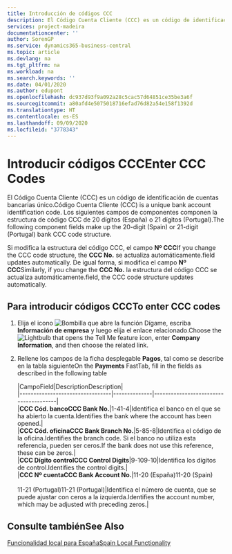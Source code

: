 ```yaml
---
title: Introducción de códigos CCC
description: El Código Cuenta Cliente (CCC) es un código de identificación de cuentas bancarias único. Los siguientes campos de componentes componen la estructura de código CCC de 20 dígitos (España) o 21 dígitos (Portugal).
services: project-madeira
documentationcenter: ''
author: SorenGP
ms.service: dynamics365-business-central
ms.topic: article
ms.devlang: na
ms.tgt_pltfrm: na
ms.workload: na
ms.search.keywords: ''
ms.date: 04/01/2020
ms.author: edupont
ms.openlocfilehash: dc937d93f9a092a28c5cac57d64851ce35be3a6f
ms.sourcegitcommit: a80afd4e5075018716efad76d82a54e158f1392d
ms.translationtype: HT
ms.contentlocale: es-ES
ms.lasthandoff: 09/09/2020
ms.locfileid: "3778343"
---
```

# <a name="enter-ccc-codes"></a><span data-ttu-id="6a764-104">Introducir códigos CCC</span><span class="sxs-lookup"><span data-stu-id="6a764-104">Enter CCC Codes</span></span>
<span data-ttu-id="6a764-105">El Código Cuenta Cliente (CCC) es un código de identificación de cuentas bancarias único.</span><span class="sxs-lookup"><span data-stu-id="6a764-105">Código Cuenta Cliente (CCC) is a unique bank account identification code.</span></span> <span data-ttu-id="6a764-106">Los siguientes campos de componentes componen la estructura de código CCC de 20 dígitos (España) o 21 dígitos (Portugal).</span><span class="sxs-lookup"><span data-stu-id="6a764-106">The following component fields make up the 20-digit (Spain) or 21-digit (Portugal) bank CCC code structure.</span></span>  

<span data-ttu-id="6a764-107">Si modifica la estructura del código CCC, el campo **Nº CCC**</span><span class="sxs-lookup"><span data-stu-id="6a764-107">If you change the CCC code structure, the **CCC No.**</span></span> <span data-ttu-id="6a764-108">se actualiza automáticamente.</span><span class="sxs-lookup"><span data-stu-id="6a764-108">field updates automatically.</span></span> <span data-ttu-id="6a764-109">De igual forma, si modifica el campo **Nº CCC**</span><span class="sxs-lookup"><span data-stu-id="6a764-109">Similarly, if you change the **CCC No.**</span></span> <span data-ttu-id="6a764-110">la estructura del código CCC se actualiza automáticamente.</span><span class="sxs-lookup"><span data-stu-id="6a764-110">field, the CCC code structure updates automatically.</span></span>  

## <a name="to-enter-ccc-codes"></a><span data-ttu-id="6a764-111">Para introducir códigos CCC</span><span class="sxs-lookup"><span data-stu-id="6a764-111">To enter CCC codes</span></span>  

1.  <span data-ttu-id="6a764-112">Elija el icono ![Bombilla que abre la función Dígame](../../media/ui-search/search_small.png "Dígame qué desea hacer"), escriba **Información de empresa** y luego elija el enlace relacionado.</span><span class="sxs-lookup"><span data-stu-id="6a764-112">Choose the ![Lightbulb that opens the Tell Me feature](../../media/ui-search/search_small.png "Tell me what you want to do") icon, enter **Company Information**, and then choose the related link.</span></span>  
2.  <span data-ttu-id="6a764-113">Rellene los campos de la ficha desplegable **Pagos**, tal como se describe en la tabla siguiente</span><span class="sxs-lookup"><span data-stu-id="6a764-113">On the **Payments** FastTab, fill in the fields as described in the following table</span></span>  

    |<span data-ttu-id="6a764-114">Campo</span><span class="sxs-lookup"><span data-stu-id="6a764-114">Field</span></span>|<span data-ttu-id="6a764-115">Description</span><span class="sxs-lookup"><span data-stu-id="6a764-115">Description</span></span>|  
    |---------------------------------|--------------|---------------------------------------|  
    |<span data-ttu-id="6a764-116">**CCC Cód. banco**</span><span class="sxs-lookup"><span data-stu-id="6a764-116">**CCC Bank No.**</span></span>|<span data-ttu-id="6a764-117">1-4</span><span class="sxs-lookup"><span data-stu-id="6a764-117">1-4</span></span>|<span data-ttu-id="6a764-118">Identifica el banco en el que se ha abierto la cuenta.</span><span class="sxs-lookup"><span data-stu-id="6a764-118">Identifies the bank where the account has been opened.</span></span>|  
    |<span data-ttu-id="6a764-119">**CCC Cód. oficina**</span><span class="sxs-lookup"><span data-stu-id="6a764-119">**CCC Bank Branch No.**</span></span>|<span data-ttu-id="6a764-120">5-8</span><span class="sxs-lookup"><span data-stu-id="6a764-120">5-8</span></span>|<span data-ttu-id="6a764-121">Identifica el código de la oficina.</span><span class="sxs-lookup"><span data-stu-id="6a764-121">Identifies the branch code.</span></span> <span data-ttu-id="6a764-122">Si el banco no utiliza esta referencia, pueden ser ceros.</span><span class="sxs-lookup"><span data-stu-id="6a764-122">If the bank does not use this reference, these can be zeros.</span></span>|  
    |<span data-ttu-id="6a764-123">**CCC Dígito control**</span><span class="sxs-lookup"><span data-stu-id="6a764-123">**CCC Control Digits**</span></span>|<span data-ttu-id="6a764-124">9-10</span><span class="sxs-lookup"><span data-stu-id="6a764-124">9-10</span></span>|<span data-ttu-id="6a764-125">Identifica los dígitos de control.</span><span class="sxs-lookup"><span data-stu-id="6a764-125">Identifies the control digits.</span></span>|  
    |<span data-ttu-id="6a764-126">**CCC Nº cuenta**</span><span class="sxs-lookup"><span data-stu-id="6a764-126">**CCC Bank Account No.**</span></span>|<span data-ttu-id="6a764-127">11-20 (España)</span><span class="sxs-lookup"><span data-stu-id="6a764-127">11-20 (Spain)</span></span><br /><br /> <span data-ttu-id="6a764-128">11-21 (Portugal)</span><span class="sxs-lookup"><span data-stu-id="6a764-128">11-21 (Portugal)</span></span>|<span data-ttu-id="6a764-129">Identifica el número de cuenta, que se puede ajustar con ceros a la izquierda.</span><span class="sxs-lookup"><span data-stu-id="6a764-129">Identifies the account number, which may be adjusted with preceding zeros.</span></span>|  

## <a name="see-also"></a><span data-ttu-id="6a764-130">Consulte también</span><span class="sxs-lookup"><span data-stu-id="6a764-130">See Also</span></span>  
[<span data-ttu-id="6a764-131">Funcionalidad local para España</span><span class="sxs-lookup"><span data-stu-id="6a764-131">Spain Local Functionality</span></span>](spain-local-functionality.md)

